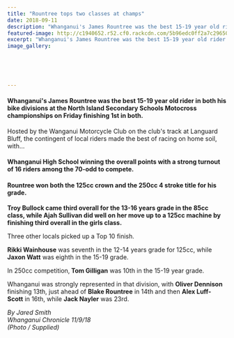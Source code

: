 ```yaml
---
title: "Rountree tops two classes at champs"
date: 2018-09-11
description: "Whanganui's James Rountree was the best 15-19 year old rider in both his bike divisions at the NISSs Motocross champs..."
featured-image: http://c1940652.r52.cf0.rackcdn.com/5b96edc0ff2a7c296500023e/James-Rountree-chron-11-sept.gif
excerpt: "Whanganui's James Rountree was the best 15-19 year old rider in both his bike divisions at the NISSs Motocross champs on Friday."
image_gallery:
    
    
    
    
    
---
```


<h4>Whanganui's James Rountree was the best 15-19 year old rider in both his bike divisions at the North Island Secondary Schools Motocross championships on Friday finishing 1st in both.</h4>
<p class="element element-paragraph">Hosted by the Wanganui Motorcycle Club on the club's track at Languard Bluff, the contingent of local riders made the best of racing on home soil, with...</p>
<h4 class="element element-paragraph">Whanganui High School winning the overall points with a strong turnout of 16 riders among the 70-odd to compete.</h4>
<h4 class="element element-paragraph">Rountree won both the 125cc crown and the 250cc 4 stroke title for his grade.</h4>
<p class="element element-paragraph"><strong>Troy Bullock came third overall for the 13-16 years grade in the 85cc class, while Ajah Sullivan did well on her move up to a 125cc machine by finishing third&nbsp;overall in the girls class.</strong></p>
<p class="element element-paragraph">Three other locals picked up a Top 10 finish.</p>
<p class="element element-paragraph"><strong>Rikki Wainhouse</strong> was seventh in the 12-14 years grade for 125cc, while <strong>Jaxon Watt</strong> was eighth in the 15-19 grade.</p>
<p class="element element-paragraph">In 250cc competition,<strong> Tom Gilligan</strong> was 10th in the 15-19 year grade.</p>
<p class="element element-paragraph">Whanganui was strongly represented in that division, with <strong>Oliver Dennison</strong> finishing 13th, just ahead of <strong>Blake Rountree</strong> in 14th and then <strong>Alex Luff-Scott</strong> in 16th, while <strong>Jack Nayler</strong> was 23rd.</p>
<p class="element element-paragraph"><em>By Jared Smith</em><br /><em>Whanganui Chronicle 11/9/18<br />(Photo / Supplied)</em></p>

